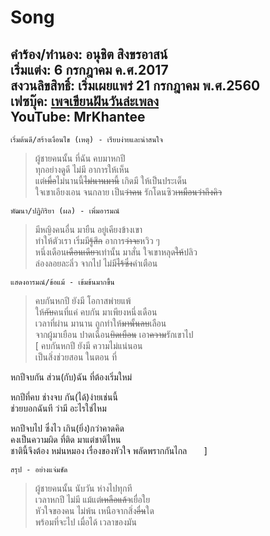 # Song
__คำร้อง/ทำนอง: อนุชิต สิงขรอาสน์  
เริ่มแต่ง: 6 กรกฎาคม ค.ศ.2017  
สงวนลิขสิทธิ์: เริ่มเผยแพร่ 21 กรกฎาคม พ.ศ.2560  
เฟซบุ๊ค: [เพจเขียนฝันวันล่ะเพลง](https://m.facebook.com/story.php?story_fbid=804845403022370&substory_index=0&id=466377473535833)  
YouTube: MrKhantee__ 
-------
```
เริ่มต้นดี/สร้างเงื่อนไข (เหตุ) - เรียบง่ายและน่าสนใจ
```
> ผู้ชายคนนั้น ที่ฉัน คบมาหกปี  
ทุกอย่างดูดี ไม่มี อาการให้เห็น  
แต่~~เมื่อ~~ไม่นานนี้~~ไม่นานมานี้~~ เกิดมี ให้เป็นประเด็น  
ใจเขาเอียงเอน จนกลาย เป็น~~ว่าคน~~ รักโดนซิว~~เหมือนว่าถึงคิว~~  
```
พัฒนา/ปฏิกิริยา (ผล) - เพิ่มอารมณ์
```
> มีหญิงคนอื่น มายืน อยู่เคียงข้างเขา  
ทำให้ตัวเรา เริ่มมี~~รู้สึก~~ อาการ~~ว่าจะ~~หวิว ๆ  
หนึ่งเดือน~~เดือนเดียว~~เท่านั้น มาสั่น ใจเขาหลุด~~ให้~~ปลิว  
ล่องลอยละลิ่ว จากไป ไม่มี~~ไร้ซึ่ง~~คำเตือน  
```
แสดงอารมณ์/ข้อแม้ - เข้มข้นมากขึ้น
```
> คบกันหกปี ยังมี โอกาสพ่ายแพ้  
ให้~~กับ~~คนที่แค่ คบกัน มาเพียงหนึ่งเดือน  
เวลาที่ผ่าน มานาน ถูกทำให้~~มานั้นลบ~~เลือน  
จากผู้มาเยือน ปาดเฉือน~~บิดเบือน~~ เอา~~ความ~~รักเขาไป  
[
คบกันหกปี ยังมี ความไม่แน่นอน  
เป็นสิ่งช่วยสอน ในตอน ที่  

หกปีจบกัน ส่วน(กับ)ฉัน ที่ต้องเริ่มใหม่  

หกปีที่คบ ช่างจบ กัน(ได้)ง่ายเช่นนี้  
ช่วยบอกฉันที ว่ามี อะไรใช่ไหม  

หกปีจบไป ซึ่งไว เกิน(ยิ่ง)กว่าคาดคิด  
คงเป็นความผิด ที่ติด มาแต่ชาติไหน  
ชาตินี้จึงต้อง หม่นหมอง เรื่องของหัวใจ 
พลัดพรากกันไกล       
]
```
สรุป - อย่างแจ่มชัด
```
> ผู้ชายคนนั้น นับวัน ห่างไปทุกที  
เวลาหกปี ไม่มี แม้แต่~~เหลือแล้ว~~เยื่อใย  
หัวใจของคน ไม่พ้น เหนือจากสิ่ง~~อื่น~~ใด  
พร้อมที่จะไป เมื่อได้ เวลาของมัน
